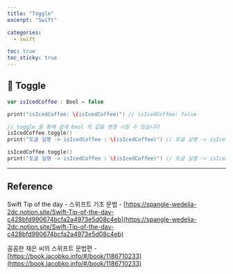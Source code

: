 ```yaml
---
title: "Toggle"
excerpt: "Swift"

categories:
  - swift

toc: true
toc_sticky: true
---
```


## 🔷 Toggle

```swift
var isIcedCoffee : Bool = false

print("isIcedCoffee: \(isIcedCoffee)") // isIcedCoffee: false

// toggle 을 통해 쉽게 bool 의 값을 변경 시킬 수 있습니다
isIcedCoffee.toggle()
print("토글 실행 -> isIcedCoffee : \(isIcedCoffee)") // 토글 실행 -> isIcedCoffee : true

isIcedCoffee.toggle()
print("토글 실행 -> isIcedCoffee : \(isIcedCoffee)") // 토글 실행 -> isIcedCoffee : false
```

---

<!-- 🔶 🔷 📌 🔑 👉 -->

## Reference

Swift Tip of the day - 스위프트 기초 문법 - [https://spangle-wedelia-2dc.notion.site/Swift-Tip-of-the-day-c428bfd990674bcfa2a4973e5d08c4eb](https://spangle-wedelia-2dc.notion.site/Swift-Tip-of-the-day-c428bfd990674bcfa2a4973e5d08c4eb)

꼼꼼한 재은 씨의 스위프트 문법편 - [https://book.jacobko.info/#/book/1186710233](https://book.jacobko.info/#/book/1186710233)
